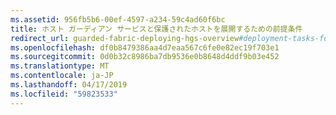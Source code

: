 ```yaml
---
ms.assetid: 956fb5b6-00ef-4597-a234-59c4ad60f6bc
title: ホスト ガーディアン サービスと保護されたホストを展開するための前提条件
redirect_url: guarded-fabric-deploying-hgs-overview#deployment-tasks-for-guarded-fabrics-and-shielded-vms
ms.openlocfilehash: df0b8479386aa4d7eaa567c6fe0e82ec19f703e1
ms.sourcegitcommit: 0d0b32c8986ba7db9536e0b8648d4ddf9b03e452
ms.translationtype: MT
ms.contentlocale: ja-JP
ms.lasthandoff: 04/17/2019
ms.locfileid: "59823533"
---
```

